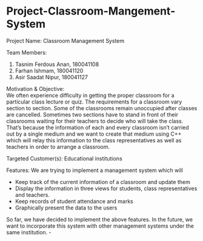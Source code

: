 # Project-Classroom-Mangement-System
Project Name: Classroom Management System

Team Members:
1. Tasnim Ferdous Anan, 180041108
2. Farhan Ishmam, 180041120
3. Asir Saadat Nipur, 180041127

Motivation & Objective:  
We often experience difficulty in getting the proper classroom for a particular class lecture or quiz. The requirements for a classroom vary section to section. Some of the classrooms remain unoccupied after classes are cancelled. Sometimes two sections have to stand in front of their classrooms waiting for their teachers to decide who will take the class. That’s because the information of each and every classroom isn’t carried out by a single medium and we want to create that medium using C++ which will relay this information to the class representatives as well as teachers in order to arrange a classroom.

Targeted Customer(s): 
Educational institutions

Features: 
We are trying to implement a management system which will
-	Keep track of the current information of a classroom and update them
-	Display the information in three views for students, class representatives and teachers.
-	Keep records of student attendance and marks
-	Graphically present the data to the users

So far, we have decided to implement the above features. In the future, we want to incorporate this system with other management systems under the same institution.	-  
